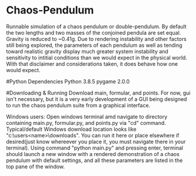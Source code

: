 # Chaos-Pendulum
Runnable simulation of a chaos pendulum or double-pendulum. By default the two lengths and two masses of 
the conjoined pendula are set equal. Gravity is reduced to ~0.41g. Due to rendering instability and other 
factors still being explored, the parameters of each pendulum as well as tending toward realistic gravity
display much greater system instability and sensitivity to intitial conditions than we would expect in 
the physical world. With that disclaimer and considerations taken, it does behave how one would expect.

#Python Dependencies
Python 3.8.5
pygame 2.0.0

#Downloading & Running
Download main, formular, and points. For now, gui isn't necessary, but it is a very early development of a 
GUI being designed to run the chaos pendulum suite from a graphical interface.

Windows users: 
Open windows terminal amd navigate to directory containing main.py, formular.py, and points.py via "cd" command. 
Typical/default Windows download location looks like "c:\users\<name>\downloads\". You can run it here or place 
elsewhere if desired(just know whereever you place it, you must navigate there in your terminal). Using command
"python main.py" and pressing enter, terminal should launch a new window with a rendered demonstration of a chaos
pendulum with default settings, and all these parameters are listed in the top pane of the window.
